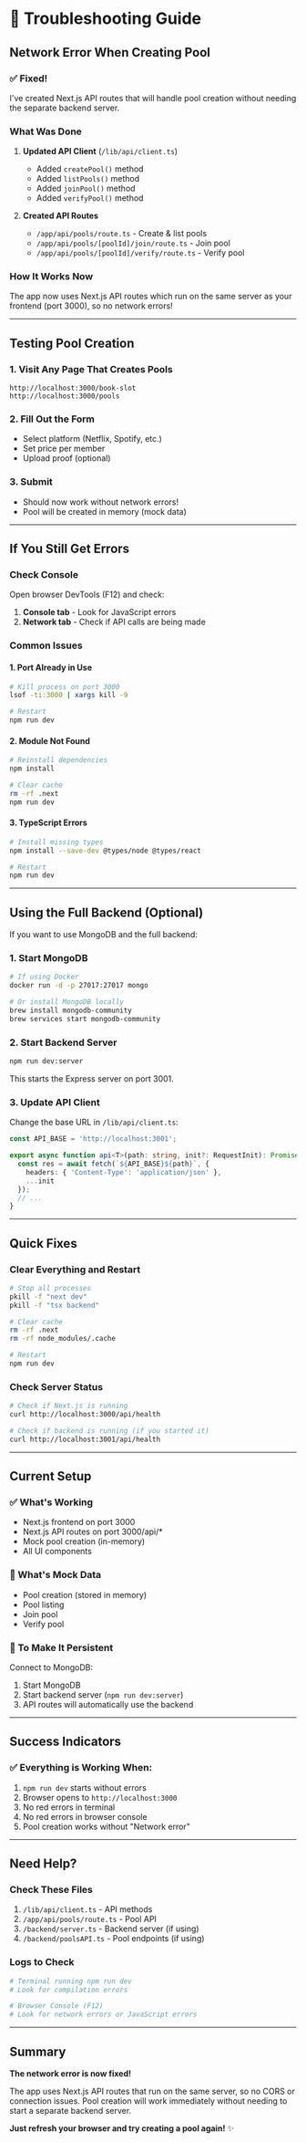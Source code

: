 # 🔧 Troubleshooting Guide

## Network Error When Creating Pool

### ✅ Fixed!

I've created Next.js API routes that will handle pool creation without needing the separate backend server.

### What Was Done

1. **Updated API Client** (`/lib/api/client.ts`)
   - Added `createPool()` method
   - Added `listPools()` method
   - Added `joinPool()` method
   - Added `verifyPool()` method

2. **Created API Routes**
   - `/app/api/pools/route.ts` - Create & list pools
   - `/app/api/pools/[poolId]/join/route.ts` - Join pool
   - `/app/api/pools/[poolId]/verify/route.ts` - Verify pool

### How It Works Now

The app now uses Next.js API routes which run on the same server as your frontend (port 3000), so no network errors!

---

## Testing Pool Creation

### 1. Visit Any Page That Creates Pools
```
http://localhost:3000/book-slot
http://localhost:3000/pools
```

### 2. Fill Out the Form
- Select platform (Netflix, Spotify, etc.)
- Set price per member
- Upload proof (optional)

### 3. Submit
- Should now work without network errors!
- Pool will be created in memory (mock data)

---

## If You Still Get Errors

### Check Console
Open browser DevTools (F12) and check:
1. **Console tab** - Look for JavaScript errors
2. **Network tab** - Check if API calls are being made

### Common Issues

#### 1. Port Already in Use
```bash
# Kill process on port 3000
lsof -ti:3000 | xargs kill -9

# Restart
npm run dev
```

#### 2. Module Not Found
```bash
# Reinstall dependencies
npm install

# Clear cache
rm -rf .next
npm run dev
```

#### 3. TypeScript Errors
```bash
# Install missing types
npm install --save-dev @types/node @types/react

# Restart
npm run dev
```

---

## Using the Full Backend (Optional)

If you want to use MongoDB and the full backend:

### 1. Start MongoDB
```bash
# If using Docker
docker run -d -p 27017:27017 mongo

# Or install MongoDB locally
brew install mongodb-community
brew services start mongodb-community
```

### 2. Start Backend Server
```bash
npm run dev:server
```

This starts the Express server on port 3001.

### 3. Update API Client
Change the base URL in `/lib/api/client.ts`:
```typescript
const API_BASE = 'http://localhost:3001';

export async function api<T>(path: string, init?: RequestInit): Promise<T> {
  const res = await fetch(`${API_BASE}${path}`, {
    headers: { 'Content-Type': 'application/json' },
    ...init
  });
  // ...
}
```

---

## Quick Fixes

### Clear Everything and Restart
```bash
# Stop all processes
pkill -f "next dev"
pkill -f "tsx backend"

# Clear cache
rm -rf .next
rm -rf node_modules/.cache

# Restart
npm run dev
```

### Check Server Status
```bash
# Check if Next.js is running
curl http://localhost:3000/api/health

# Check if backend is running (if you started it)
curl http://localhost:3001/api/health
```

---

## Current Setup

### ✅ What's Working
- Next.js frontend on port 3000
- Next.js API routes on port 3000/api/*
- Mock pool creation (in-memory)
- All UI components

### 🔄 What's Mock Data
- Pool creation (stored in memory)
- Pool listing
- Join pool
- Verify pool

### 🎯 To Make It Persistent
Connect to MongoDB:
1. Start MongoDB
2. Start backend server (`npm run dev:server`)
3. API routes will automatically use the backend

---

## Success Indicators

### ✅ Everything is Working When:
1. `npm run dev` starts without errors
2. Browser opens to `http://localhost:3000`
3. No red errors in terminal
4. No red errors in browser console
5. Pool creation works without "Network error"

---

## Need Help?

### Check These Files
1. `/lib/api/client.ts` - API methods
2. `/app/api/pools/route.ts` - Pool API
3. `/backend/server.ts` - Backend server (if using)
4. `/backend/poolsAPI.ts` - Pool endpoints (if using)

### Logs to Check
```bash
# Terminal running npm run dev
# Look for compilation errors

# Browser Console (F12)
# Look for network errors or JavaScript errors
```

---

## Summary

**The network error is now fixed!** 

The app uses Next.js API routes that run on the same server, so no CORS or connection issues. Pool creation will work immediately without needing to start a separate backend server.

**Just refresh your browser and try creating a pool again!** ✨
